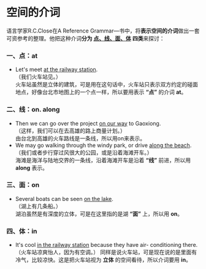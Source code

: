 # 空间的介词

语言学家R.C.Close在A Reference Grammar—书中，将**表示空间的介词**做出一套可资参考的整理。他把这种介词**分为 <u>点、线、面、体</u> 四类**来探讨：

### 一、点：at


- Let's meet <u>at the railway station</u>.  
（我们火车站见。）  
火车站虽然是立体的建筑，可是用在这句话中，火车站只表示双方约定的碰面地点，好像台北市地图上的一个点一样，所以要用表示 **“点”** 的介词 **at**。

### 二、线：on. along


- Then we can go over the project <u>on our way</u> to Gaoxiong.  
（这样，我们可以在去高雄的路上商量计划。）  
由台北到高雄的火车路线是一条线，所以用on来表示。
- We may go walking through the windy park, or drive <u>along the beach</u>.  
（我们或者步行穿过风很大的公园，或是沿着海滩开车。）  
海滩是海洋与陆地交界的一条线，沿着海滩开车是沿着 **“线”** 前进，所以用 **along** 表示。  

### 三、面：on


- Several boats can be seen <u>on the lake</u>.   
（湖上有几条船。）  
湖泊虽然是有深度的立体，可是在这里指的是湖 **“面”** 上，所以用 **on**。  

### 四、体：in


- It's cool <u>in the railway station</u> because they have
air- conditioning there.（火车站凉爽怡人，因为有空调。）
同样是说火车站，可是现在说的是里面有冷气，比较凉快。这是把火车站视为 **立体** 的空间看待，所以介词要用 **in**。